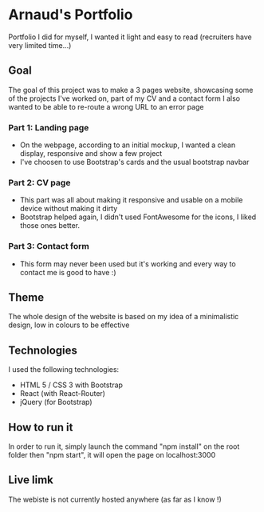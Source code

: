 # Arnaud's Portfolio

Portfolio I did for myself, I wanted it light and easy to read (recruiters have very limited time...)

## Goal
The goal of this project was to make a 3 pages website, showcasing some of the projects I've worked on, part of my CV and a contact form
I also wanted to be able to re-route a wrong URL to an error page

### Part 1: Landing page
* On the webpage, according to an initial mockup, I wanted a clean display, responsive and show a few project
* I've choosen to use Bootstrap's cards and the usual bootstrap navbar

### Part 2: CV page
* This part was all about making it responsive and usable on a mobile device without making it dirty
* Bootstrap helped again, I didn't used FontAwesome for the icons, I liked those ones better.

### Part 3: Contact form
* This form may never been used but it's working and every way to contact me is good to have :)


## Theme
The whole design of the website is based on my idea of a minimalistic design, low in colours to be effective


## Technologies
I used the following technologies:
* HTML 5 / CSS 3 with Bootstrap
* React (with React-Router)
* jQuery (for Bootstrap)

## How to run it

In order to run it, simply launch the command "npm install" on the root folder then "npm start", it will open the page on localhost:3000

## Live limk

The webiste is not currently hosted anywhere (as far as I know !)
